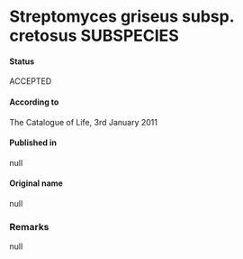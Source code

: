 # Streptomyces griseus subsp. cretosus SUBSPECIES

#### Status
ACCEPTED

#### According to
The Catalogue of Life, 3rd January 2011

#### Published in
null

#### Original name
null

### Remarks
null